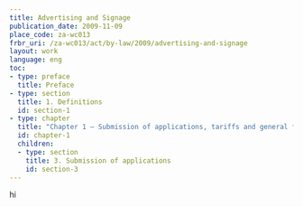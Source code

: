 ```yaml
---
title: Advertising and Signage
publication_date: 2009-11-09
place_code: za-wc013
frbr_uri: /za-wc013/act/by-law/2009/advertising-and-signage
layout: work
language: eng
toc:
- type: preface
  title: Preface
- type: section
  title: 1. Definitions
  id: section-1
- type: chapter
  title: "Chapter 1 – Submission of applications, tariffs and general factors in considering approval, amendments and conditions to approval, factors relating to specific signs, areas of control and commercially sponsored signs"
  id: chapter-1
  children:
  - type: section
    title: 3. Submission of applications
    id: section-3
---
```


hi
